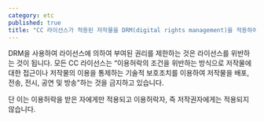 ```yaml
---
category: etc
published: true
title: "CC 라이선스가 적용된 저작물을 DRM(digital rights management)을 적용하여 보호할 수 있나요?"
---
```



DRM을 사용하여 라이선스에 의하여 부여된 권리를 제한하는 것은 라이선스를 위반하는 것이 됩니다. 모든 CC 라이선스는 “이용허락의 조건을 위반하는 방식으로 저작물에 대한 접근이나 저작물의 이용을 통제하는 기술적 보호조치를 이용하여 저작물을 배포, 전송, 전시, 공연 및 방송"하는 것을 금지하고 있습니다. 

단 이는 이용허락을 받은 자에게만 적용되고 이용허락자, 즉 저작권자에게는 적용되지 않습니다.
